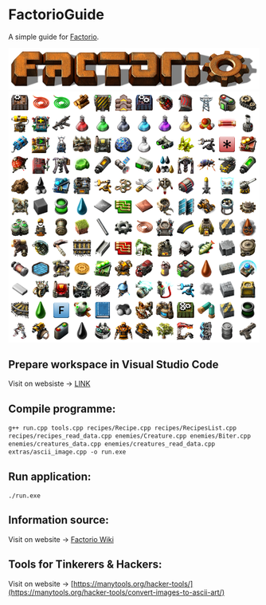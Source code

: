 # FactorioGuide
A simple guide for [Factorio](https://www.factorio.com/).

![Game logo](img/factorio-logo.png)
![Game icons](img/hr-icons.png)

## Prepare workspace in Visual Studio Code
Visit on websiste -> [LINK](https://code.visualstudio.com/docs/cpp/config-mingw)

## Compile programme:

```
g++ run.cpp tools.cpp recipes/Recipe.cpp recipes/RecipesList.cpp recipes/recipes_read_data.cpp enemies/Creature.cpp enemies/Biter.cpp enemies/creatures_data.cpp enemies/creatures_read_data.cpp extras/ascii_image.cpp -o run.exe

```

## Run application:

```
./run.exe
```

## Information source:
Visit on website -> [Factorio Wiki](https://wiki.factorio.com/)

## Tools for Tinkerers & Hackers:
Visit on website -> [https://manytools.org/hacker-tools/](https://manytools.org/hacker-tools/convert-images-to-ascii-art/)



